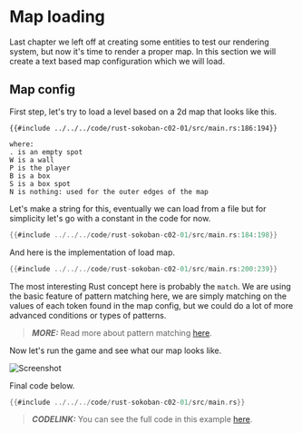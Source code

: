 # Map loading

Last chapter we left off at creating some entities to test our rendering system, but now it's time to render a proper map. In this section we will create a text based map configuration which we will load.

## Map config

First step, let's try to load a level based on a 2d map that looks like this.

```
{{#include ../../../code/rust-sokoban-c02-01/src/main.rs:186:194}}

where:
. is an empty spot
W is a wall
P is the player
B is a box
S is a box spot
N is nothing: used for the outer edges of the map
```

Let's make a string for this, eventually we can load from a file but for simplicity let's go with a constant in the code for now.

```rust
{{#include ../../../code/rust-sokoban-c02-01/src/main.rs:184:198}}
```

And here is the implementation of load map.

```rust
{{#include ../../../code/rust-sokoban-c02-01/src/main.rs:200:239}}
```

The most interesting Rust concept here is probably the `match`. We are using the basic feature of pattern matching here, we are simply matching on the values of each token found in the map config, but we could do a lot of more advanced conditions or types of patterns.

> **_MORE:_** Read more about pattern matching [here](https://doc.rust-lang.org/book/ch06-02-match.html).

Now let's run the game and see what our map looks like.

![Screenshot](./images/map.png)

Final code below.

```rust
{{#include ../../../code/rust-sokoban-c02-01/src/main.rs}}
```

> **_CODELINK:_** You can see the full code in this example [here](https://github.com/iolivia/rust-sokoban/tree/master/code/rust-sokoban-c02-01).
